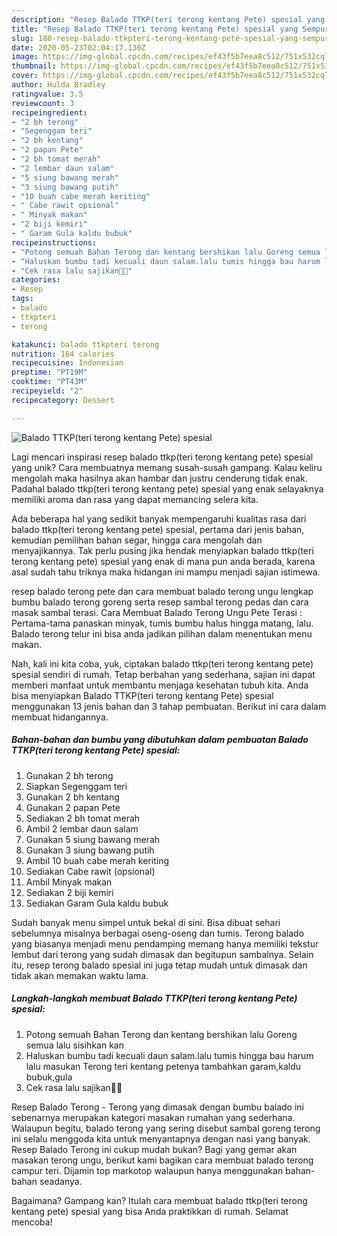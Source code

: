 ```yaml
---
description: "Resep Balado TTKP(teri terong kentang Pete) spesial yang Sempurna"
title: "Resep Balado TTKP(teri terong kentang Pete) spesial yang Sempurna"
slug: 180-resep-balado-ttkpteri-terong-kentang-pete-spesial-yang-sempurna
date: 2020-05-23T02:04:17.130Z
image: https://img-global.cpcdn.com/recipes/ef43f5b7eea8c512/751x532cq70/balado-ttkpteri-terong-kentang-pete-spesial-foto-resep-utama.jpg
thumbnail: https://img-global.cpcdn.com/recipes/ef43f5b7eea8c512/751x532cq70/balado-ttkpteri-terong-kentang-pete-spesial-foto-resep-utama.jpg
cover: https://img-global.cpcdn.com/recipes/ef43f5b7eea8c512/751x532cq70/balado-ttkpteri-terong-kentang-pete-spesial-foto-resep-utama.jpg
author: Hulda Bradley
ratingvalue: 3.5
reviewcount: 3
recipeingredient:
- "2 bh terong"
- "Segenggam teri"
- "2 bh kentang"
- "2 papan Pete"
- "2 bh tomat merah"
- "2 lembar daun salam"
- "5 siung bawang merah"
- "3 siung bawang putih"
- "10 buah cabe merah keriting"
- " Cabe rawit opsional"
- " Minyak makan"
- "2 biji kemiri"
- " Garam Gula kaldu bubuk"
recipeinstructions:
- "Potong semuah Bahan Terong dan kentang bershikan lalu Goreng semua lalu sisihkan kan"
- "Haluskan bumbu tadi kecuali daun salam.lalu tumis hingga bau harum lalu masukan Terong teri kentang petenya tambahkan garam,kaldu bubuk,gula"
- "Cek rasa lalu sajikan🤤🤭"
categories:
- Resep
tags:
- balado
- ttkpteri
- terong

katakunci: balado ttkpteri terong 
nutrition: 164 calories
recipecuisine: Indonesian
preptime: "PT19M"
cooktime: "PT43M"
recipeyield: "2"
recipecategory: Dessert

---
```



![Balado TTKP(teri terong kentang Pete) spesial](https://img-global.cpcdn.com/recipes/ef43f5b7eea8c512/751x532cq70/balado-ttkpteri-terong-kentang-pete-spesial-foto-resep-utama.jpg)

Lagi mencari inspirasi resep balado ttkp(teri terong kentang pete) spesial yang unik? Cara membuatnya memang susah-susah gampang. Kalau keliru mengolah maka hasilnya akan hambar dan justru cenderung tidak enak. Padahal balado ttkp(teri terong kentang pete) spesial yang enak selayaknya memiliki aroma dan rasa yang dapat memancing selera kita.

Ada beberapa hal yang sedikit banyak mempengaruhi kualitas rasa dari balado ttkp(teri terong kentang pete) spesial, pertama dari jenis bahan, kemudian pemilihan bahan segar, hingga cara mengolah dan menyajikannya. Tak perlu pusing jika hendak menyiapkan balado ttkp(teri terong kentang pete) spesial yang enak di mana pun anda berada, karena asal sudah tahu triknya maka hidangan ini mampu menjadi sajian istimewa.

resep balado terong pete dan cara membuat balado terong ungu lengkap bumbu balado terong goreng serta resep sambal terong pedas dan cara masak sambal terasi. Cara Membuat Balado Terong Ungu Pete Terasi : Pertama-tama panaskan minyak, tumis bumbu halus hingga matang, lalu. Balado terong telur ini bisa anda jadikan pilihan dalam menentukan menu makan.


Nah, kali ini kita coba, yuk, ciptakan balado ttkp(teri terong kentang pete) spesial sendiri di rumah. Tetap berbahan yang sederhana, sajian ini dapat memberi manfaat untuk membantu menjaga kesehatan tubuh kita. Anda bisa menyiapkan Balado TTKP(teri terong kentang Pete) spesial menggunakan 13 jenis bahan dan 3 tahap pembuatan. Berikut ini cara dalam membuat hidangannya.

<!--inarticleads1-->

##### Bahan-bahan dan bumbu yang dibutuhkan dalam pembuatan Balado TTKP(teri terong kentang Pete) spesial:

1. Gunakan 2 bh terong
1. Siapkan Segenggam teri
1. Gunakan 2 bh kentang
1. Gunakan 2 papan Pete
1. Sediakan 2 bh tomat merah
1. Ambil 2 lembar daun salam
1. Gunakan 5 siung bawang merah
1. Gunakan 3 siung bawang putih
1. Ambil 10 buah cabe merah keriting
1. Sediakan  Cabe rawit (opsional)
1. Ambil  Minyak makan
1. Sediakan 2 biji kemiri
1. Sediakan  Garam Gula kaldu bubuk


Sudah banyak menu simpel untuk bekal di sini. Bisa dibuat sehari sebelumnya misalnya berbagai oseng-oseng dan tumis. Terong balado yang biasanya menjadi menu pendamping memang hanya memiliki tekstur lembut dari terong yang sudah dimasak dan begitupun sambalnya. Selain itu, resep terong balado spesial ini juga tetap mudah untuk dimasak dan tidak akan memakan waktu lama. 

<!--inarticleads2-->

##### Langkah-langkah membuat Balado TTKP(teri terong kentang Pete) spesial:

1. Potong semuah Bahan Terong dan kentang bershikan lalu Goreng semua lalu sisihkan kan
1. Haluskan bumbu tadi kecuali daun salam.lalu tumis hingga bau harum lalu masukan Terong teri kentang petenya tambahkan garam,kaldu bubuk,gula
1. Cek rasa lalu sajikan🤤🤭


Resep Balado Terong - Terong yang dimasak dengan bumbu balado ini sebenarnya merupakan kategori masakan rumahan yang sederhana. Walaupun begitu, balado terong yang sering disebut sambal goreng terong ini selalu menggoda kita untuk menyantapnya dengan nasi yang banyak. Resep Balado Terong ini cukup mudah bukan? Bagi yang gemar akan masakan terong ungu, berikut kami bagikan cara membuat balado terong campur teri. Dijamin top markotop walaupun hanya menggunakan bahan-bahan seadanya. 

Bagaimana? Gampang kan? Itulah cara membuat balado ttkp(teri terong kentang pete) spesial yang bisa Anda praktikkan di rumah. Selamat mencoba!
